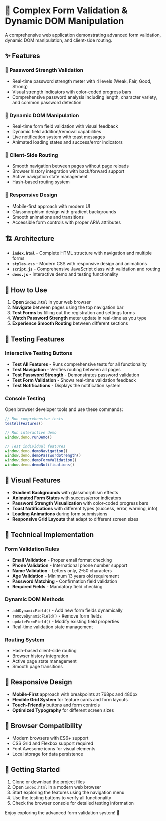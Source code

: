 # 🚀 Complex Form Validation & Dynamic DOM Manipulation

A comprehensive web application demonstrating advanced form validation, dynamic DOM manipulation, and client-side routing.

## ✨ Features

### 🔐 **Password Strength Validation**
- Real-time password strength meter with 4 levels (Weak, Fair, Good, Strong)
- Visual strength indicators with color-coded progress bars
- Comprehensive password analysis including length, character variety, and common password detection

### 🎯 **Dynamic DOM Manipulation**
- Real-time form field validation with visual feedback
- Dynamic field addition/removal capabilities
- Live notification system with toast messages
- Animated loading states and success/error indicators

### 🧭 **Client-Side Routing**
- Smooth navigation between pages without page reloads
- Browser history integration with back/forward support
- Active navigation state management
- Hash-based routing system

### 📱 **Responsive Design**
- Mobile-first approach with modern UI
- Glassmorphism design with gradient backgrounds
- Smooth animations and transitions
- Accessible form controls with proper ARIA attributes

## 🏗️ **Architecture**

- **`index.html`** - Complete HTML structure with navigation and multiple forms
- **`styles.css`** - Modern CSS with responsive design and animations
- **`script.js`** - Comprehensive JavaScript class with validation and routing
- **`demo.js`** - Interactive demo and testing functionality

## 🚀 **How to Use**

1. **Open `index.html`** in your web browser
2. **Navigate** between pages using the top navigation bar
3. **Test Forms** by filling out the registration and settings forms
4. **Watch Password Strength** meter update in real-time as you type
5. **Experience Smooth Routing** between different sections

## 🧪 **Testing Features**

### Interactive Testing Buttons
- **Test All Features** - Runs comprehensive tests for all functionality
- **Test Navigation** - Verifies routing between all pages
- **Test Password Strength** - Demonstrates password validation
- **Test Form Validation** - Shows real-time validation feedback
- **Test Notifications** - Displays the notification system

### Console Testing
Open browser developer tools and use these commands:
```javascript
// Run comprehensive tests
testAllFeatures()

// Run interactive demo
window.demo.runDemo()

// Test individual features
window.demo.demoNavigation()
window.demo.demoPasswordStrength()
window.demo.demoFormValidation()
window.demo.demoNotifications()
```

## 🎨 **Visual Features**

- **Gradient Backgrounds** with glassmorphism effects
- **Animated Form States** with success/error indicators
- **Password Strength Visualization** with color-coded progress bars
- **Toast Notifications** with different types (success, error, warning, info)
- **Loading Animations** during form submissions
- **Responsive Grid Layouts** that adapt to different screen sizes

## 🔧 **Technical Implementation**

### Form Validation Rules
- **Email Validation** - Proper email format checking
- **Phone Validation** - International phone number support
- **Name Validation** - Letters only, 2-50 characters
- **Age Validation** - Minimum 13 years old requirement
- **Password Matching** - Confirmation field validation
- **Required Fields** - Mandatory field checking

### Dynamic DOM Methods
- `addDynamicField()` - Add new form fields dynamically
- `removeDynamicField()` - Remove form fields
- `updateFormField()` - Modify existing field properties
- Real-time validation state management

### Routing System
- Hash-based client-side routing
- Browser history integration
- Active page state management
- Smooth page transitions

## 📱 **Responsive Design**

- **Mobile-First** approach with breakpoints at 768px and 480px
- **Flexible Grid System** for feature cards and form layouts
- **Touch-Friendly** buttons and form controls
- **Optimized Typography** for different screen sizes

## 🎯 **Browser Compatibility**

- Modern browsers with ES6+ support
- CSS Grid and Flexbox support required
- Font Awesome icons for visual elements
- Local storage for data persistence

## 🚀 **Getting Started**

1. Clone or download the project files
2. Open `index.html` in a modern web browser
3. Start exploring the features using the navigation menu
4. Use the testing buttons to verify all functionality
5. Check the browser console for detailed testing information

Enjoy exploring the advanced form validation system! 🎉
